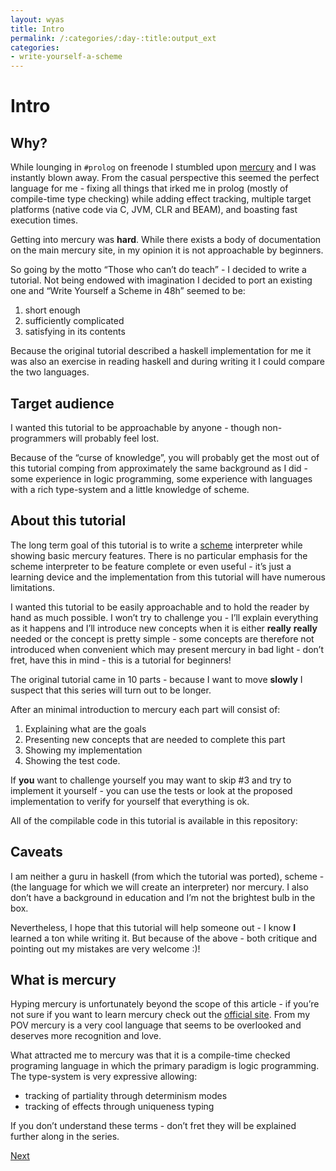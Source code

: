 ```yaml
---
layout: wyas
title: Intro
permalink: /:categories/:day-:title:output_ext
categories:
- write-yourself-a-scheme
---
```


# Intro
## Why?

While lounging in `#prolog` on freenode I stumbled upon [mercury](https://mercurylang.org/) and I was instantly blown away. From the casual perspective this seemed the perfect language for me - fixing all things that irked me in prolog (mostly of compile-time type checking) while adding effect tracking, multiple target platforms (native code via C, JVM, CLR and BEAM), and boasting fast execution times.

Getting into mercury was **hard**. While there exists a body of documentation on the main mercury site, in my opinion it is not approachable by beginners.

So going by the motto “Those who can’t do teach” - I decided to write a tutorial. Not being endowed with imagination I decided to port an existing one and “Write Yourself a Scheme in 48h” seemed to be:

1.  short enough
2.  sufficiently complicated
3.  satisfying in its contents

Because the original tutorial described a haskell implementation for me it was also an exercise in reading haskell and during writing it I could compare the two languages.

## Target audience

I wanted this tutorial to be approachable by anyone - though non-programmers will probably feel lost.

Because of the “curse of knowledge”, you will probably get the most out of this tutorial comping from approximately the same background as I did - some experience in logic programming, some experience with languages with a rich type-system and a little knowledge of scheme.

## About this tutorial

The long term goal of this tutorial is to write a [scheme](http://en.wikipedia.org/wiki/Scheme_%28programming_language%29) interpreter while showing basic mercury features. There is no particular emphasis for the scheme interpreter to be feature complete or even useful - it’s just a learning device and the implementation from this tutorial will have numerous limitations.

I wanted this tutorial to be easily approachable and to hold the reader by hand as much possible. I won’t try to challenge you - I’ll explain everything as it happens and I’ll introduce new concepts when it is either **really** **really** needed or the concept is pretty simple - some concepts are therefore not introduced when convenient which may present mercury in bad light - don’t fret, have this in mind - this is a tutorial for beginners!

The original tutorial came in 10 parts - because I want to move **slowly** I suspect that this series will turn out to be longer.

After an minimal introduction to mercury each part will consist of:

1.  Explaining what are the goals
2.  Presenting new concepts that are needed to complete this part
3.  Showing my implementation
4.  Showing the test code.

If **you** want to challenge yourself you may want to skip #3 and try to implement it yourself - you can use the tests or look at the proposed implementation to verify for yourself that everything is ok.

All of the compilable code in this tutorial is available in this repository:

## Caveats

I am neither a guru in haskell (from which the tutorial was ported), scheme - (the language for which we will create an interpreter) nor mercury. I also don’t have a background in education and I’m not the brightest bulb in the box.

Nevertheless, I hope that this tutorial will help someone out - I know **I** learned a ton while writing it. But because of the above - both critique and pointing out my mistakes are very welcome :)!

## What is mercury

Hyping mercury is unfortunately beyond the scope of this article - if you’re not sure if you want to learn mercury check out the [official site](https://mercurylang.org/). From my POV mercury is a very cool language that seems to be overlooked and deserves more recognition and love.

What attracted me to mercury was that it is a compile-time checked programing language in which the primary paradigm is logic programming. The type-system is very expressive allowing:

*   tracking of partiality through determinism modes
*   tracking of effects through uniqueness typing

If you don’t understand these terms - don’t fret they will be explained further along in the series.

[Next](02-mercury-basics.html)
